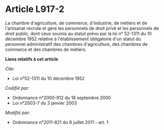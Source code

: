 # Article L917-2

La chambre d'agriculture, de commerce, d'industrie, de métiers et de l'artisanat recrute et gère les personnels de droit
privé et les personnels de droit public, dont ceux soumis au statut prévu par la loi n° 52-1311 du 10 décembre 1952 relative
à l'établissement obligatoire d'un statut du personnel administratif des chambres d'agriculture, des chambres de commerce et
des chambres de métiers.

**Liens relatifs à cet article**

_Cite_:

  - Loi n°52-1311 du 10 décembre 1952

_Codifié par_:

  - Ordonnance n°2000-912 du 18 septembre 2000
  - Loi n°2003-7 du 3 janvier 2003

_Modifié par_:

  - Ordonnance n°2011-821 du 8 juillet 2011 - art. 1
